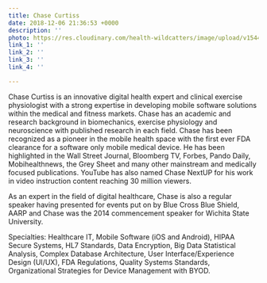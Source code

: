 ```yaml
---
title: Chase Curtiss
date: 2018-12-06 21:36:53 +0000
description: ''
photo: https://res.cloudinary.com/health-wildcatters/image/upload/v1544132226/image.png
link_1: ''
link_2: ''
link_3: ''
link_4: ''

---
```

Chase Curtiss is an innovative digital health expert and clinical exercise physiologist with a strong expertise in developing mobile software solutions within the medical and fitness markets. Chase has an academic and research background in biomechanics, exercise physiology and neuroscience with published research in each field. Chase has been recognized as a pioneer in the mobile health space with the first ever FDA clearance for a software only mobile medical device. He has been highlighted in the Wall Street Journal, Bloomberg TV, Forbes, Pando Daily, Mobihealthnews, the Grey Sheet and many other mainstream and medically focused publications. YouTube has also named Chase NextUP for his work in video instruction content reaching 30 million viewers.

As an expert in the field of digital healthcare, Chase is also a regular speaker having presented for events put on by Blue Cross Blue Shield, AARP and Chase was the 2014 commencement speaker for Wichita State University.

Specialties: Healthcare IT, Mobile Software (iOS and Android), HIPAA Secure Systems, HL7 Standards, Data Encryption, Big Data Statistical Analysis, Complex Database Architecture, User Interface/Experience Design (UI/UX), FDA Regulations, Quality Systems Standards, Organizational Strategies for Device Management with BYOD.